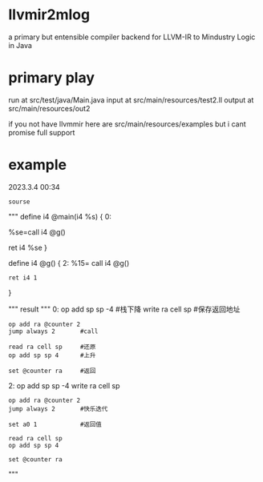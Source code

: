 # llvmir2mlog

a primary but entensible compiler backend for LLVM-IR to Mindustry Logic in Java

# primary play

run at src/test/java/Main.java
input at src/main/resources/test2.ll
output at src/main/resources/out2

if you not have llvmmir here are src/main/resources/examples but i cant promise full support

# example

2023.3.4 00:34

    sourse

"""
define i4 @main(i4 %s) {
0:

%se=call i4 @g()

ret i4 %se
}

define i4 @g() {
2:
%15= call i4 @g()

	ret i4 1

}

"""
result
"""
0:
op add sp sp -4 #栈下降
write ra cell sp #保存返回地址

	op add ra @counter 2
	jump always 2       #call

	read ra cell sp     #还原
	op add sp sp 4      #上升

	set @counter ra     #返回

2:
op add sp sp -4
write ra cell sp

	op add ra @counter 2
	jump always 2       #快乐迭代

	set a0 1            #返回值

	read ra cell sp
	op add sp sp 4

	set @counter ra

"""